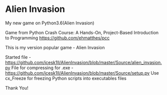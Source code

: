 # Alien Invasion
My new game on Python3.6(Alien Invasion)

Game from Python Crash Course: A Hands-On, Project-Based Introduction to Programming
https://github.com/ehmatthes/pcc

This is my version popular game - Alien Invasion

Started file - https://github.com/icesk1ll/AlienInvasion/blob/master/Source/alien_invasion.py
File for compressing for .exe - https://github.com/icesk1ll/AlienInvasion/blob/master/Source/setup.py
Use cx_Freeze for freezing Python scripts into executables files

Thank You!
